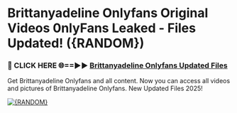 # Brittanyadeline Onlyfans Original Videos 0nlyFans Leaked - Files Updated! ({RANDOM})

<h3>🔴 CLICK HERE 🌐==►► <a href="https://betterlinks.top/A2PfLJ" rel="nofollow">Brittanyadeline Onlyfans Updated Files</a></h3>

Get Brittanyadeline Onlyfans and all content. Now you can access all videos and pictures of Brittanyadeline Onlyfans. New Updated Files 2025!

[![{RANDOM}](https://i.imgur.com/ppqm5kG.gif)](https://betterlinks.top/A2PfLJ)